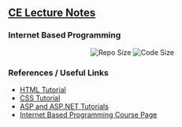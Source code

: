 ## [CE Lecture Notes](https://github.com/iamruveyda/UnivNotes)

### Internet Based Programming

<div align="center">
   <a><img alt="Repo Size" src="https://img.shields.io/github/repo-size/iamruveyda/UnivNotes-Internet"></a>
   <a><img alt="Code Size" src="https://img.shields.io/github/languages/code-size/iamruveyda/UnivNotes-Internet"></a>

</div>

### References / Useful Links 

- [HTML Tutorial](https://www.w3schools.com/html/)
- [CSS Tutorial](https://www.w3schools.com/css/default.asp)
- [ASP and ASP.NET Tutorials](https://www.w3schools.com/asp/default.ASP)
- [Internet Based Programming Course Page](https://web.karabuk.edu.tr/idriskahraman/course_ibp.html)